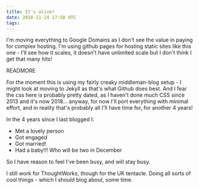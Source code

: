 ```yaml
---
title: It's alive!
date: 2018-11-24 17:58 UTC
tags:
---
```

I'm moving everything to Google Domains as I don't see the value in paying
for complex hosting.  I'm using github pages for hosting static sites like
this one - I'll see how it scales, it doesn't have unlimited scale but I don't
think I get that many hits!

READMORE

For the moment this is using my fairly creaky middleman-blog setup - I might
look at moving to Jekyll as that's what Github does best.  And I fear the
css here is probably pretty dated, as I haven't done much CSS since 2013 and it's
now 2018...  anyway, for now I'll port everything with minimal effort, and
in reality that's probably all I'll have time for, for another 4 years!

In the 4 years since I last blogged I:

- Met a lovely person
- Got engaged
- Got married!
- Had a baby!!! Who will be two in December

So I have reason to feel I've been busy, and will stay busy.

I still work for ThoughtWorks, though for the UK tentacle.  Doing all sorts
of cool things - which I should blog about, some time.
